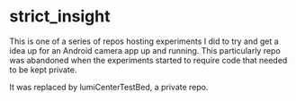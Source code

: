 # strict_insight

This is one of a series of repos hosting experiments I did to try and get a idea up for an Android camera app up and running.  This particularly repo was abandoned when the experiments started to require code that needed to be kept private.  

It was replaced by lumiCenterTestBed, a private repo.
